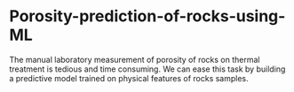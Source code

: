 # Porosity-prediction-of-rocks-using-ML
The manual laboratory measurement of porosity of rocks on thermal treatment is tedious and time consuming. We can ease this task by building a predictive model trained on physical features of rocks samples.
